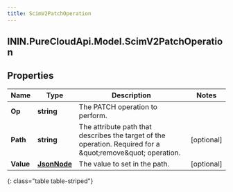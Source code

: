 ```yaml
---
title: ScimV2PatchOperation
---
```

## ININ.PureCloudApi.Model.ScimV2PatchOperation

## Properties

|Name | Type | Description | Notes|
|------------ | ------------- | ------------- | -------------|
| **Op** | **string** | The PATCH operation to perform. | |
| **Path** | **string** | The attribute path that describes the target of the operation. Required for a \&quot;remove\&quot; operation. | [optional] |
| **Value** | [**JsonNode**](JsonNode.html) | The value to set in the path. | [optional] |
{: class="table table-striped"}


